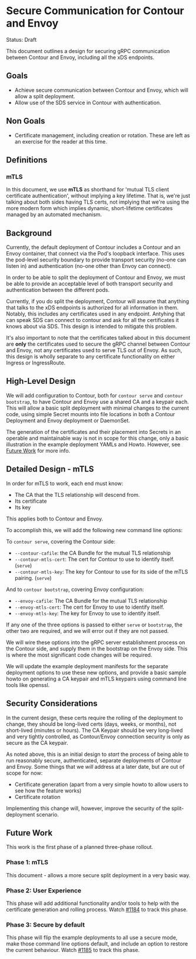# Secure Communication for Contour and Envoy

Status: Draft

This document outlines a design for securing gRPC communication between Contour and Envoy, including all the xDS endpoints.

## Goals

- Achieve secure communication between Contour and Envoy, which will allow a split deployment.
- Allow use of the SDS service in Contour with authentication.

## Non Goals

- Certificate management, including creation or rotation. These are left as an exercise for the reader at this time.

## Definitions

### mTLS

In this document, we use **mTLS** as shorthand for 'mutual TLS client certificate authentication', without implying a key lifetime. That is, we're just talking about both sides having TLS certs, not implying that we're using the more modern form which implies dynamic, short-lifetime certificates managed by an automated mechanism.

## Background

Currently, the default deployment of Contour includes a Contour and an Envoy container, that connect via the Pod's loopback interface. This uses the pod-level security boundary to provide transport security (no-one can listen in) and authentication (no-one other than Envoy can connect).

In order to be able to split the deployment of Contour and Envoy, we must be able to provide an acceptable level of both transport security and authentication between the different pods.

Currently, if you do split the deployment, Contour will assume that anything that talks to the xDS endpoints is authorized for all information in them. Notably, this includes any certificates used in any endpoint. Antyhing that can speak SDS can connect to contour and ask for all the certificates it knows about via SDS. This design is intended to mitigate this problem.

It's also important to note that the certificates talked about in this document are **only** the certificates used to secure the gRPC channel between Contour and Envoy, not any certificates used to serve TLS out of Envoy. As such, this design is wholly separate to any certificate functionality on either Ingress or IngressRoute.

## High-Level Design

We will add configuration to Contour, both for `contour serve` and `contour bootstrap`, to have Contour and Envoy use a shared CA and a keypair each. This will allow a basic split deployment with minimal changes to the current code, using simple Secret mounts into file locations in both a Contour Deployment and Envoy deployment or DaemonSet.

The generation of the certificates and their placement into Secrets in an operable and maintainable way is not in scope for this change, only a basic illustration in the example deployment YAMLs and Howto. However, see [Future Work](#future-work) for more info.

## Detailed Design - mTLS

In order for mTLS to work, each end must know:
- The CA that the TLS relationship will descend from.
- Its certificate
- Its key

This applies both to Contour and Envoy.

To accomplish this, we will add the following new command line options:

To `contour serve`, covering the Contour side:
- `--contour-cafile`: the CA Bundle for the mutual TLS relationship
- `--contour-mtls-cert`: The cert for Contour to use to identify itself. (`serve`)
- `--contour-mtls-key`: The key for Contour to use for its side of the mTLS pairing. (`serve`)

And to `contour bootstrap`, covering Envoy configuration:
- `--envoy-cafile`: The CA Bundle for the mutual TLS relationship
- `--envoy-mtls-cert`: The cert for Envoy to use to identify itself.
- `--envoy-mtls-key`: The key for Envoy to use to identify itself.

If any one of the three options is passed to either `serve` or `bootstrap`, the other two are required, and we will error out if they are not passed.

We will wire these options into the gRPC server establishment process on the Contour side, and supply them in the bootstrap on the Envoy side. This is where the most significant code changes will be required.

We will update the example deployment manifests for the separate deployment options to use these new options, and provide a basic sample howto on generating a CA keypair and mTLS keypairs using command line tools like openssl.

## Security Considerations

In the current design, these certs require the rolling of the deployment to change, they should be long-lived certs (days, weeks, or months), not short-lived (minutes or hours). The CA Keypair should be very long-lived and very tightly controlled, as Contour/Envoy connection security is only as secure as the CA keypair.

As noted above, this is an initial design to *start* the process of being able to run reasonably secure, authenticated, separate deployments of Contour and Envoy. Some things that we *will* address at a later date, but are out of scope for now:

- Certificate generation (apart from a very simple howto to allow users to see how the feature works)
- Certificate rotation

Implementing this change will, however, improve the security of the split-deployment scenario.

## Future Work

This work is the first phase of a planned three-phase rollout.

### Phase 1: mTLS

This document - allows a more secure split deployment in a very basic way.

### Phase 2: User Experience

This phase will add additional functionality and/or tools to help with the certificate generation and rolling process. Watch [#1184][1] to track this phase.

### Phase 3: Secure by default

This phase will flip the example deployments to all use a secure mode, make those command line options default, and include an option to restore the current behaviour. Watch [#1185][2] to track this phase.


[1]: https://github.com/heptio/contour/issues/1184
[2]: https://github.com/heptio/contour/issues/1185